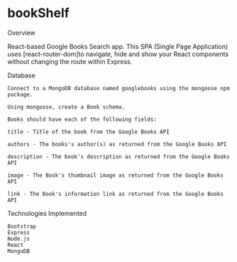 # bookShelf


Overview

React-based Google Books Search app. This SPA (Single Page Application) uses [react-router-dom]to navigate, hide and show your React components without changing the route within Express.



Database

    Connect to a MongoDB database named googlebooks using the mongoose npm package.

    Using mongoose, create a Book schema.

    Books should have each of the following fields:

    title - Title of the book from the Google Books API

    authors - The books's author(s) as returned from the Google Books API

    description - The book's description as returned from the Google Books API

    image - The Book's thumbnail image as returned from the Google Books API

    link - The Book's information link as returned from the Google Books API



Technologies Implemented

    Bootstrap
    Express
    Node.js
    React
    MongoDB
